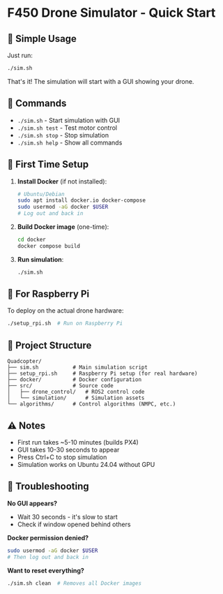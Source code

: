 # F450 Drone Simulator - Quick Start

## 🚁 Simple Usage

Just run:
```bash
./sim.sh
```

That's it! The simulation will start with a GUI showing your drone.

## 📝 Commands

- `./sim.sh` - Start simulation with GUI
- `./sim.sh test` - Test motor control  
- `./sim.sh stop` - Stop simulation
- `./sim.sh help` - Show all commands

## 🎯 First Time Setup

1. **Install Docker** (if not installed):
   ```bash
   # Ubuntu/Debian
   sudo apt install docker.io docker-compose
   sudo usermod -aG docker $USER
   # Log out and back in
   ```

2. **Build Docker image** (one-time):
   ```bash
   cd docker
   docker compose build
   ```

3. **Run simulation**:
   ```bash
   ./sim.sh
   ```

## 🔧 For Raspberry Pi

To deploy on the actual drone hardware:
```bash
./setup_rpi.sh  # Run on Raspberry Pi
```

## 📁 Project Structure

```
Quadcopter/
├── sim.sh           # Main simulation script
├── setup_rpi.sh     # Raspberry Pi setup (for real hardware)
├── docker/          # Docker configuration
├── src/             # Source code
│   ├── drone_control/   # ROS2 control code
│   └── simulation/      # Simulation assets
└── algorithms/      # Control algorithms (NMPC, etc.)
```

## ⚠️ Notes

- First run takes ~5-10 minutes (builds PX4)
- GUI takes 10-30 seconds to appear
- Press Ctrl+C to stop simulation
- Simulation works on Ubuntu 24.04 without GPU

## 🐛 Troubleshooting

**No GUI appears?**
- Wait 30 seconds - it's slow to start
- Check if window opened behind others

**Docker permission denied?**
```bash
sudo usermod -aG docker $USER
# Then log out and back in
```

**Want to reset everything?**
```bash
./sim.sh clean  # Removes all Docker images
```